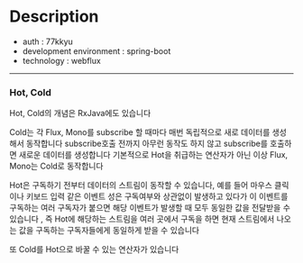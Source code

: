 # Description
- auth : 77kkyu
- development environment : spring-boot
- technology : webflux
---

### Hot, Cold
Hot, Cold의 개념은 RxJava에도 있습니다


Cold는 각 Flux, Mono를 subscribe 할 때마다 매번 독립적으로 새로 데이터를 생성해서 동작합니다
subscribe호출 전까지 아무런 동작도 하지 않고 subscribe를 호출하면 새로운 데이터를 생성합니다
기본적으로 Hot을 취급하는 연산자가 아닌 이상 Flux, Mono는 Cold로 동작합니다

Hot은 구독하기 전부터 데이터의 스트림이 동작할 수 있습니다,
예를 들어 마우스 클릭이나 키보드 입력 같은 이벤트 성은 구독여부와 상관없이 발생하고 있다가
이 이벤트를 구독하는 여러 구독자가 붙으면 해당 이벤트가 발생할 때 모두 동일한 값을 전달받을 수 있습니다
, 즉 Hot에 해당하는 스트림을 여러 곳에서 구독을 하면 현재 스트림에서 나오는 값을 구독하는 구독자들에게
동일하게 받을 수 있습니다

또 Cold를 Hot으로 바꿀 수 있는 연산자가 있습니다

